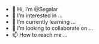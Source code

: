 - 👋 Hi, I’m @Segalar
- 👀 I’m interested in ...
- 🌱 I’m currently learning ...
- 💞️ I’m looking to collaborate on ...
- 📫 How to reach me ...

<!---
Segalar/Segalar is a ✨ special ✨ repository because its `README.md` (this file) appears on your GitHub profile.
You can click the Preview link to take a look at your changes.
--->

